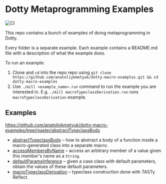 # Dotty Metaprogramming Examples
![CI](https://github.com/anatoliykmetyuk/dotty-macro-examples/workflows/CI/badge.svg)

This repo contains a bunch of examples of doing metaprogramming in Dotty.

Every folder is a separate example. Each example contains a README.md file with a description of what the example does.

To run an example:

1. Clone and `cd` into the repo repo using `git clone https://github.com/anatoliykmetyuk/dotty-macro-examples.git && cd dotty-macro-examples`
2. Use `./mill <example_name>.run` command to run the example you are interested in. E.g. `./mill macroTypeclassDerivation.run` runs `macroTypeclassDerivation` example.

## Examples
https://github.com/anatoliykmetyuk/dotty-macro-examples/tree/master/abstractTypeclassBody
- [abstractTypeclassBody](https://github.com/anatoliykmetyuk/dotty-macro-examples/tree/master/abstractTypeclassBody) – how to abstract a body of a function inside a macro-generated class into a separate macro.
- [accessMembersByName](https://github.com/anatoliykmetyuk/dotty-macro-examples/tree/master/accessMembersByName) – access an arbitrary member of a value given this member's name as a `String`.
- [defaultParamsInference](https://github.com/anatoliykmetyuk/dotty-macro-examples/tree/master/defaultParamsInference) – given a case class with default parameters, obtain the values of these default parameters.
- [macroTypeclassDerivation](https://github.com/anatoliykmetyuk/dotty-macro-examples/tree/master/macroTypeclassDerivation) – typeclass construction done with TASTy Reflect.
